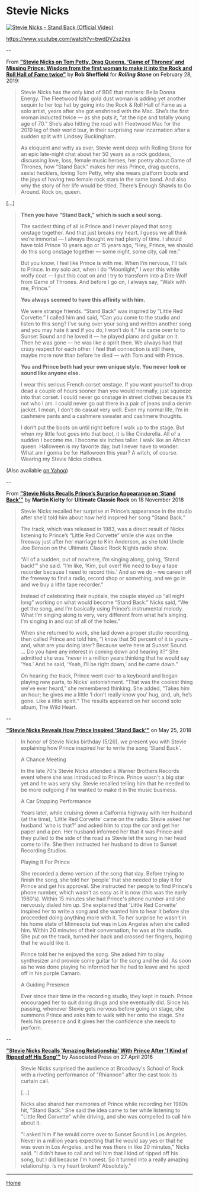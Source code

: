# Stevie Nicks 

[![Stevie Nicks - Stand Back (Official Video)](https://img.youtube.com/vi/bwdDVZsz2es/0.jpg)](https://www.youtube.com/watch?v=bwdDVZsz2es)

https://www.youtube.com/watch?v=bwdDVZsz2es

--

From [**"Stevie Nicks on Tom Petty, Drag Queens, ‘Game of Thrones’ and Missing Prince: Wisdom from the first woman to make it into the Rock and Roll Hall of Fame twice"**](https://www.rollingstone.com/music/music-features/stevie-nicks-interview-tom-petty-drag-queens-game-of-thrones-prince-801112/) by **Rob Sheffield** for ***Rolling Stone*** on February 28, 2019:

> Stevie Nicks has the only kind of BDE that matters: Bella Donna Energy. The Fleetwood Mac gold dust woman is adding yet another sequin to her top hat by going into the Rock & Roll Hall of Fame as a solo artist, years after she got enshrined with the Mac. She’s the first woman inducted twice — as she puts it, “at the ripe and totally young age of 70.” She’s also hitting the road with Fleetwood Mac for the 2019 leg of their world tour, in their surprising new incarnation after a sudden split with Lindsey Buckingham.
> 
> As eloquent and witty as ever, Stevie went deep with Rolling Stone for an epic late-night chat about her 50 years as a rock goddess, discussing love, loss, female music heroes, her poetry about Game of Thrones, how “Stand Back” makes her miss Prince, drag queens, sexist hecklers, loving Tom Petty, why she wears platform boots and the joys of having two female rock stars in the same band. And also why the story of her life would be titled, There’s Enough Shawls to Go Around. Rock on, queen.

[...]

> **Then you have “Stand Back,” which is such a soul song.**
> 
> The saddest thing of all is Prince and I never played that song onstage together. And that just breaks my heart. I guess we all think we’re immortal — I always thought we had plenty of time. I should have told Prince 10 years ago or 15 years ago, “Hey, Prince, we should do this song onstage together — some night, some city, call me.”
> 
> But you know, I feel like Prince is with me. When I’m nervous, I’ll talk to Prince. In my solo act, when I do “Moonlight,” I wear this white wolfy coat — I put this coat on and I try to transform into a Dire Wolf from Game of Thrones. And before I go on, I always say, “Walk with me, Prince.”
> 
> **You always seemed to have this affinity with him.**
> 
> We were strange friends. “Stand Back” was inspired by “Little Red Corvette.” I called him and said, “Can you come to the studio and listen to this song? I’ve sung over your song and written another song and you may hate it and if you do, I won’t do it.” He came over to to Sunset Sound and he loved it — he played piano and guitar on it. Then he was gone — he was like a spirit then. We always had that crazy respect for each other. I feel that connection is still there, maybe more now than before he died — with Tom and with Prince.
> 
> **You and Prince both had your own unique style. You never look or sound like anyone else.**
> 
> I wear this serious French corset onstage. If you want yourself to drop dead a couple of hours sooner than you would normally, just squeeze into that corset. I could never go onstage in street clothes because it’s not who I am. I could never go out there in a pair of jeans and a denim jacket. I mean, I don’t do casual very well. Even my normal life, I’m in cashmere pants and a cashmere sweater and cashmere thoughts.
> 
> I don’t put the boots on until right before I walk up to the stage. But when my little foot goes into that boot, it is like Cinderella. All of a sudden I become me. I become six inches taller. I walk like an African queen. Halloween is my favorite day, but I never have to wonder: What am I gonna be for Halloween this year? A witch, of course. Wearing my Stevie Nicks clothes.

(Also available [on Yahoo](https://www.yahoo.com/entertainment/stevie-nicks-tom-petty-drag-125025298.html))

--

From [**"Stevie Nicks Recalls Prince’s Surprise Appearance on ‘Stand Back’"**](http://ultimateclassicrock.com/stevie-nicks-stand-back-prince/) by **Martin Kielty** for **Ultimate Classic Rock** on 18 November 2018


> Stevie Nicks recalled her surprise at Prince’s appearance in the studio after she’d told him about how he’d inspired her song “Stand Back.”
> 
> The track, which was released in 1983, was a direct result of Nicks listening to Prince’s “Little Red Corvette” while she was on the freeway just after her marriage to Kim Anderson, as she told Uncle Joe Benson on the Ultimate Classic Rock Nights radio show.
> 
> “All of a sudden, out of nowhere, I’m singing along, going, ‘Stand back!’” she said. “I’m like, ’Kim, pull over! We need to buy a tape recorder because I need to record this.’ And so we do – we careen off the freeway to find a radio, record shop or something, and we go in and we buy a little tape recorder.”
> 
> Instead of celebrating their nuptials, the couple stayed up “all night long” working on what would become “Stand Back.” Nicks said, “We get the song, and I’m basically using Prince’s instrumental melody. What I’m singing along is very, very different from what he’s singing. I’m singing in and out of all of the holes.”
> 
> When she returned to work, she laid down a proper studio recording, then called Prince and told him, “I know that 50 percent of it is yours – and, what are you doing later? Because we’re here at Sunset Sound. ... Do you have any interest in coming down and hearing it?” She admitted she was “never in a million years thinking that he would say ‘Yes.’ And he said, ‘Yeah, I’ll be right down,’ and he came down.”
> 
> On hearing the track, Prince went over to a keyboard and began playing new parts, to Nicks’ astonishment. “That was the coolest thing we’ve ever heard,” she remembered thinking. She added, “Takes him an hour; he gives me a little ‘I don’t really know you’ hug, and, uh, he’s gone. Like a little spirit.” The results appeared on her second solo album, The Wild Heart.

--

[**"Stevie Nicks Reveals How Prince Inspired 'Stand Back'"**](https://wmgk.com/2018/05/25/stevie-nicks-reveals-prince-inspired-stand-back-2/) on May 25, 2018

> In honor of Stevie Nicks birthday (5/26), we present you with Stevie explaining how Prince inspired her to write the song 'Stand Back'. 
> 
> A Chance Meeting
> 
> In the late 70's Stevie Nicks attended a Warner Brothers Records event where she was introduced to Prince.  Prince wasn't a big star yet and he was very shy.  Stevie recalled telling him that he needed to be more outgoing if he wanted to make it in the music business.
> 
> A Car Stopping Performance
> 
> Years later, while cruising down a Calfornia highway with her husband (at the time), 'Little Red Corvette' came on the radio.  Stevie asked her husband 'who is that?' and asked him to stop the car and get her paper and a pen.  Her husband informed her that it was Prince and they pulled to the side of the road as Stevie let the song in her head come to life.  She then instructed her husband to drive to Sunset Recording Studios.
> 
> Playing It For Prince
> 
> She recorded a demo version of the song that day.  Before trying to finish the song, she told her 'people' that she needed to play it for Prince and get his approval.  She instructed her people to find Prince's phone number, which wasn't as easy as it is now (this was the early 1980's). Within 15 minutes she had Prince's phone number and she nervously dialed him up.  She explained that 'Little Red Corvette' inspired her to write a song and she wanted him to hear it before she proceeded doing anything more with it.  To her surprise he wasn't in his home state of Minnesota but was in Los Angeles when she called him.  Within 20 minutes of their conversation, he was at the studio.  She put on the track, turned her back and crossed her fingers, hoping that he would like it.
> 
> Prince told her he enjoyed the song. She asked him to play synthesizer and provide some guitar for the song and he did.  As soon as he was done playing he informed her he had to leave and he sped off in his purple Camaro.
> 
> A Guiding Presence
> 
> Ever since their time in the recording studio, they kept in touch. Prince encouraged her to quit doing drugs and she eventually did.  Since his passing, whenever Stevie gets nervous before going on stage, she summons Prince and asks him to walk with her onto the stage.  She feels his presence and it gives her the confidence she needs to perform.

--

[**"Stevie Nicks Recalls 'Amazing Relationship' With Prince After 'I Kind of Ripped off His Song'"**](https://www.billboard.com/articles/news/7348575/stevie-nicks-amazing-relationship-prince) by Associated Press on 27 April 2016

> Stevie Nicks surprised the audience at Broadway's School of Rock with a riveting performance of "Rhiannon" after the cast took its curtain call.
>
> [...]
>
> Nicks also shared her memories of Prince while recording her 1980s hit, "Stand Back." She said the idea came to her while listening to "Little Red Corvette" while driving, and she was compelled to call him about it.
> 
> "I asked him if he would come over to Sunset Sound in Los Angeles. Never in a million years expecting that he would say yes or that he was even in Los Angeles, and he was there in like 20 minutes," Nicks said. "I didn't have to call and tell him that I kind of ripped off his song, but I did because I'm honest. So it turned into a really amazing relationship. Is my heart broken? Absolutely."

---

[Home](./)

